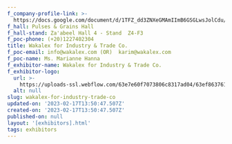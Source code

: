 ```yaml
---
f_company-profile-link: >-
  https://docs.google.com/document/d/1TFZ_dd3ZNXeGMAmIImB6GSGLwsJolCdu/edit?usp=share_link&ouid=111844397792848099856&rtpof=true&sd=true
f_hall: Pulses & Grains Hall
f_hall-stand: Za'abeel Hall 4 - Stand  Z4-F3
f_poc-phone: (+20)1227402304
title: Wakalex for Industry & Trade Co.
f_poc-email: info@wakalex.com (OR)  karim@wakalex.com
f_poc-name: Ms. Marianne Hanna
f_exhibitor-name: Wakalex for Industry & Trade Co.
f_exhibitor-logo:
  url: >-
    https://uploads-ssl.webflow.com/63e7e60f7073806c8317ad04/63ef863761f59b9102473019_ZjNkNg.jpeg
  alt: null
slug: wakalex-for-industry-trade-co
updated-on: '2023-02-17T13:50:47.507Z'
created-on: '2023-02-17T13:50:47.507Z'
published-on: null
layout: '[exhibitors].html'
tags: exhibitors
---
```




